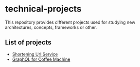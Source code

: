 # technical-projects

This repository provides different projects used for studying new architectures, concepts, frameworks or other.

## List of projects

- [Shortening Url Service](shortening-url-service/README.md)
- [GraphQL for Coffee Machine](graphql/README.md)